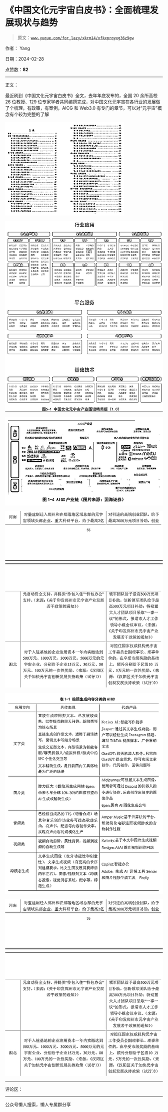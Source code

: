 # 《中国文化元宇宙白皮书》：全面梳理发展现状与趋势

> 原文：[`www.yuque.com/for_lazy/xkrm14/xfkxprqyxg36z9gw`](https://www.yuque.com/for_lazy/xkrm14/xfkxprqyxg36z9gw)

作者： Yang

日期：2024-02-28

点赞数：**82**

* * *

正文：

最近刷到《中国文化元宇宙白皮书》全文，去年年底发布的，全国 20 余所高校 26 位教授、129
位专家学者共同编撰完成，对中国文化元宇宙在各行业的发展做了个梳理，有政策，有案例，AICG 和 Web3.0 有专门的章节，可以对“元宇宙”概念有个较为完整的了解

![](img/1d3925a9977bab2bc482813318a86ab6.png)

![](img/b02036d5a6adec930ee8fbab8be4ec32.png)

![](img/580a3f8c2787a2380aaf2101f6a1ff3b.png)

![](img/962462b13063e5a8adfda31a2c3692fc.png)

![](img/99c134435f2d3a6437f2a1951c8ea64f.png)

![](img/962462b13063e5a8adfda31a2c3692fc.png)

* * *

评论区：

* * *

公众号懒人搜索，懒人专属群分享